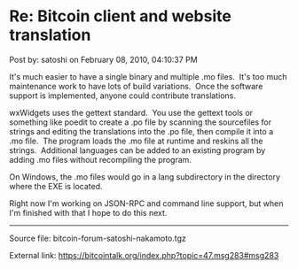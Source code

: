 # Re: Bitcoin client and website translation

Post by: satoshi on February 08, 2010, 04:10:37 PM

It's much easier to have a single binary and multiple .mo files. &nbsp;It's too much maintenance work to have lots of build variations. &nbsp;Once the software support is implemented, anyone could contribute translations.

wxWidgets uses the gettext standard. &nbsp;You use the gettext tools or something like poedit to create a .po file by scanning the sourcefiles for strings and editing the translations into the .po file, then compile it into a .mo file. &nbsp;The program loads the .mo file at runtime and reskins all the strings. &nbsp;Additional languages can be added to an existing program by adding .mo files without recompiling the program.

On Windows, the .mo files would go in a lang subdirectory in the directory where the EXE is located.

Right now I'm working on JSON-RPC and command line support, but when I'm finished with that I hope to do this next.

---

Source file: bitcoin-forum-satoshi-nakamoto.tgz

External link: https://bitcointalk.org/index.php?topic=47.msg283#msg283
